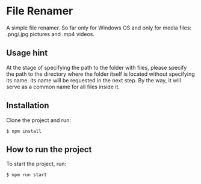 # File Renamer

A simple file renamer. So far only for Windows OS and only for media files: .png/.jpg pictures and .mp4 videos.

## Usage hint

At the stage of specifying the path to the folder with files, please specify the path to the directory where the folder itself is located without specifying its name. Its name will be requested in the next step. By the way, it will serve as a common name for all files inside it.

## Installation

Clone the project and run:

    $ npm install

## How to run the project

To start the project, run:

    $ npm run start
